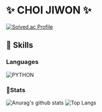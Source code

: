 # ✨ CHOI JIWON ✨
[![Solved.ac Profile](http://mazassumnida.wtf/api/v2/generate_badge?boj=victoria3050)](https://solved.ac/victoria3050/)

## 💬 Skills
### Languages
![PYTHON](https://img.shields.io/badge/Python-3776AB.svg?&style=for-the-badge&logo=Python&logoColor=white)
### 🔭Stats
![Anurag's github stats](https://github-readme-stats.vercel.app/api?username=basquuu&show_icons=true&theme=swift)
![Top Langs](https://github-readme-stats.vercel.app/api/top-langs/?username=basquuu&layout=compact&theme=swift)
<!--
**basquuu/basquuu** is a ✨ _special_ ✨ repository because its `README.md` (this file) appears on your GitHub profile.

## Skills


Here are some ideas to get you started:

- 🔭 I’m currently working on ...
- 🌱 I’m currently learning ...
- 👯 I’m looking to collaborate on ...
- 🤔 I’m looking for help with ...
- 💬 Ask me about ...
- 📫 How to reach me: ...
- 😄 Pronouns: ...
- ⚡ Fun fact: ...
-->
